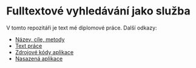 # Fulltextové vyhledávání jako služba

V tomto repozitáři je text mé diplomové práce. Další odkazy:

- [Název, cíle, metody](https://github.com/ludekvesely/diploma-thesis/blob/master/intro.md)
- [Text práce](https://github.com/ludekvesely/diploma-thesis/blob/master/thesis.md)
- [Zdrojové kódy aplikace](https://github.com/apisearch)
- [Nasazená aplikace](https://apisearch.ludekvesely.cz)
